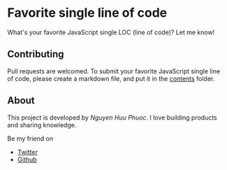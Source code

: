 # Favorite single line of code

What's your favorite JavaScript single LOC (line of code)? Let me know!

## Contributing

Pull requests are welcomed. To submit your favorite JavaScript single line of code, please create a markdown file, and put it in the [contents](contents) folder.

## About

This project is developed by _Nguyen Huu Phuoc_. I love building products and sharing knowledge.

Be my friend on

-   [Twitter](https://twitter.com/_phuocng)
-   [Github](https://github.com/phuocng)

